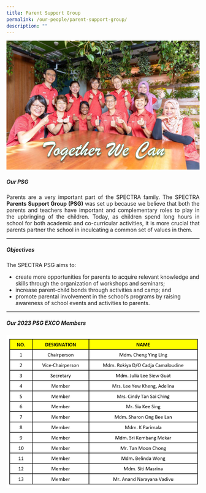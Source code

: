 ```yaml
---
title: Parent Support Group
permalink: /our-people/parent-support-group/
description: ""
---
```

![](/images/PSG-2022-28-July-02-1024x682.png)

##### **Our PSG**

<p></p><p align="justify">Parents are a very important part of the SPECTRA family. The SPECTRA <b>Parents Support Group (PSG)</b> was set up because we believe that both the parents and teachers have important and complementary roles to play in the upbringing of the children. Today, as children spend long hours in school for both academic and co-curricular activities, it is more crucial that parents partner the school in inculcating a common set of values in them.
	
***
	
##### Objectives

The SPECTRA PSG aims to:
+ create more opportunities for parents to acquire relevant knowledge and skills through the organization of workshops and seminars;
+ increase parent-child bonds through activities and camp; and
+ promote&nbsp;parental involvement in the school’s programs by raising awareness of school events and activities to parents.
	
***
	
##### Our 2023 PSG EXCO Members
	
![](/images/psg%20member%20new.png)</p>